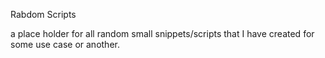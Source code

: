 Rabdom Scripts


a place holder for all random small snippets/scripts that I have created for some use case or another. 
